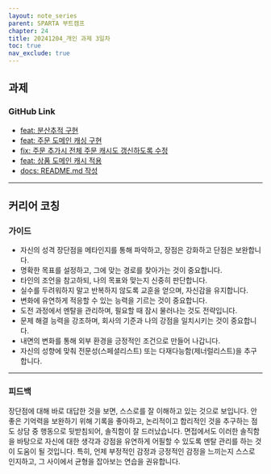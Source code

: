 ```yaml
---
layout: note_series
parent: SPARTA 부트캠프
chapter: 24
title: 20241204_개인 과제 3일차
toc: true
nav_exclude: true
---
```


## 과제
### GitHub Link
- [feat: 분산추적 구현](https://github.com/JISU-YANG/study-project-msa/commit/3c71c332464a6eb83795e7d39dc72d3992e90f92)
- [feat: 주문 도메인 캐싱 구현](https://github.com/JISU-YANG/study-project-msa/commit/c1a1e8155e009dc0d74fa1979ed35300cc56034f)
- [fix: 주문 추가시 전체 주문 캐시도 갱신하도록 수정](https://github.com/JISU-YANG/study-project-msa/commit/9922e1126135db8c07c1fb831191ec0c155f9fd8)
- [feat: 상품 도메인 캐시 적용](https://github.com/JISU-YANG/study-project-msa/commit/3ed7add81c67ed8326c2a1bb9db599f465e44265)
- [docs: README.md 작성](https://github.com/JISU-YANG/study-project-msa/commit/1c53c89ac18dde488eb5bc7ff588059270dc055f)

---

## 커리어 코칭
### 가이드
- 자신의 성격 장단점을 메타인지를 통해 파악하고, 장점은 강화하고 단점은 보완합니다.
- 명확한 목표를 설정하고, 그에 맞는 경로를 찾아가는 것이 중요합니다.
- 타인의 조언을 참고하되, 나의 목표와 맞는지 신중히 판단합니다.
- 실수를 두려워하지 말고 반복하지 않도록 교훈을 얻으며, 자신감을 유지합니다.
- 변화에 유연하게 적응할 수 있는 능력을 기르는 것이 중요합니다.
- 도전 과정에서 멘탈을 관리하며, 필요할 때 잠시 물러나는 것도 전략입니다.
- 문제 해결 능력을 강조하며, 회사의 기준과 나의 강점을 일치시키는 것이 중요합니다.
- 내면의 변화를 통해 외부 환경을 긍정적인 조건으로 만들어 나갑니다.
- 자신의 성향에 맞춰 전문성(스페셜리스트) 또는 다재다능함(제너럴리스트)을 추구합니다.

---

### 피드백
장단점에 대해 바로 대답한 것을 보면, 스스로를 잘 이해하고 있는 것으로 보입니다. 
안 좋은 기억력을 보완하기 위해 기록을 좋아하고, 논리적이고 합리적인 것을 추구하는 점도 상담 중 행동으로 뒷받침되어, 솔직함이 잘 드러났습니다. 
면접에서도 이러한 솔직함을 바탕으로 자신에 대한 생각과 강점을 유연하게 어필할 수 있도록 멘탈 관리를 하는 것이 도움이 될 것입니다. 
특히, 언제 부정적인 감정과 긍정적인 감정을 느끼는지 스스로 인지하고, 그 사이에서 균형을 잡아보는 연습을 권유합니다.